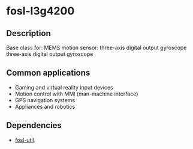 # fosl-l3g4200

## Description

Base class for: MEMS motion sensor: three-axis digital output gyroscope three-axis digital output gyroscope

## Common applications

* Gaming and virtual reality input devices
* Motion control with MMI (man-machine interface)
* GPS navigation systems
* Appliances and robotics

## Dependencies

* [fosl-util].

[fosl-util]: https://github.com/martinmake/fosl-util
